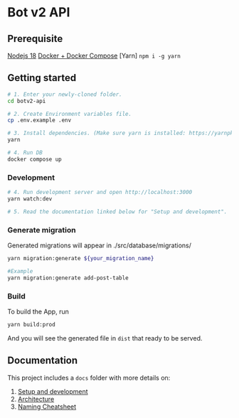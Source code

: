 # Bot v2 API

## Prerequisite

[Nodejs 18](https://github.com/nvm-sh/nvm)
[Docker + Docker Compose](https://github.com/docker/docker-install)
[Yarn] `npm i -g yarn`

## Getting started

```bash
# 1. Enter your newly-cloned folder.
cd botv2-api

# 2. Create Environment variables file.
cp .env.example .env

# 3. Install dependencies. (Make sure yarn is installed: https://yarnpkg.com/lang/en/docs/install)
yarn

# 4. Run DB
docker compose up
```

### Development

```bash
# 4. Run development server and open http://localhost:3000
yarn watch:dev

# 5. Read the documentation linked below for "Setup and development".
```

### Generate migration

Generated migrations will appear in ./src/database/migrations/

```bash
yarn migration:generate ${your_migration_name}

#Example
yarn migration:generate add-post-table
```

### Build

To build the App, run

```bash
yarn build:prod
```

And you will see the generated file in `dist` that ready to be served.

## Documentation

This project includes a `docs` folder with more details on:

1.  [Setup and development](https://narhakobyan.github.io/awesome-nest-boilerplate/docs/development.html#first-time-setup)
2.  [Architecture](https://narhakobyan.github.io/awesome-nest-boilerplate/docs/architecture.html)
3.  [Naming Cheatsheet](https://narhakobyan.github.io/awesome-nest-boilerplate/docs/naming-cheatsheet.html)
